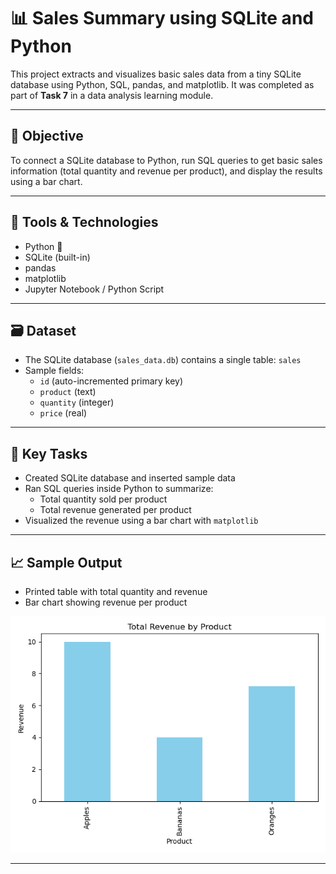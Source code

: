 # 📊 Sales Summary using SQLite and Python

This project extracts and visualizes basic sales data from a tiny SQLite database using Python, SQL, pandas, and matplotlib. It was completed as part of **Task 7** in a data analysis learning module.

---

## 📌 Objective

To connect a SQLite database to Python, run SQL queries to get basic sales information (total quantity and revenue per product), and display the results using a bar chart.

---

## 🧰 Tools & Technologies

- Python 🐍
- SQLite (built-in)
- pandas
- matplotlib
- Jupyter Notebook / Python Script

---

## 🗃️ Dataset

- The SQLite database (`sales_data.db`) contains a single table: `sales`
- Sample fields:
  - `id` (auto-incremented primary key)
  - `product` (text)
  - `quantity` (integer)
  - `price` (real)

---

## 🧠 Key Tasks

- Created SQLite database and inserted sample data
- Ran SQL queries inside Python to summarize:
  - Total quantity sold per product
  - Total revenue generated per product
- Visualized the revenue using a bar chart with `matplotlib`

---

## 📈 Sample Output

- Printed table with total quantity and revenue
- Bar chart showing revenue per product

![Bar Chart](sales_chart.png)

---
